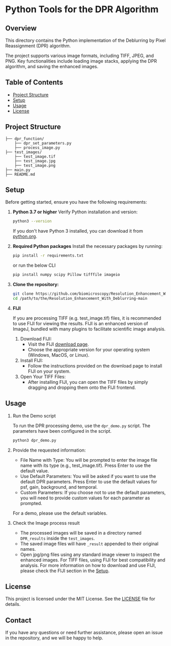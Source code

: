 
# Python Tools for the DPR Algorithm

## Overview

This directory contains the Python implementation of the Deblurring by Pixel Reassignment (DPR) algorithm.

The project supports various image formats, including TIFF, JPEG, and PNG. Key functionalities include loading image stacks, applying the DPR algorithm, and saving the enhanced images.

## Table of Contents

- [Project Structure](#project-structure)
- [Setup](#setup)
- [Usage](#usage)
- [License](#license)

## Project Structure

```plaintext
├── dpr_function/
    ├── dpr_set_parameters.py
    ├── process_image.py
├── test_images/
    ├── test_image.tif
    ├── test_image.jpg
    ├── test_image.png
├── main.py
├── README.md
```

## Setup

Before getting started, ensure you have the following requirements:
1. **Python 3.7 or higher**
    Verify Python installation and version: 
    ```sh
    python3 --version
    ```
    If you don't have Python 3 installed, you can download it from [python.org](https://www.python.org/downloads/).

1. **Required Python packages**
    Install the necessary packages by running:
    ```sh
    pip install -r requirements.txt
    ```
    or run the below CLI
    ```sh
    pip install numpy scipy Pillow tifffile imageio
    ```
1. **Clone the repository:**

    ```bash
    git clone https://github.com/biomicroscopy/Resolution_Enhancement_With_Deblurring.git
    cd /path/to/the/Resolution_Enhancement_With_Deblurring-main
    ```
1. **FIJI**

   If you are processing TIFF (e.g. test_image.tif) files, it is recommended to use FIJI for viewing the results. FIJI is an enhanced version of ImageJ, bundled with many plugins to facilitate scientific image analysis.
    1. Download FIJI:
       - Visit the FIJI [download page](https://imagej.net/software/fiji/downloads).
       - Choose the appropriate version for your operating system (Windows, MacOS, or Linux).
    1. Install FIJI:
       - Follow the instructions provided on the download page to install FIJI on your system.
    1. Open Your TIFF Files:
       - After installing FIJI, you can open the TIFF files by simply dragging and dropping them onto the FIJI frontend.

## Usage
1. Run the Demo script

    To run the DPR processing demo, use the `dpr_demo.py` script. The parameters have been configured in the script.

    ```bash
    python3 dpr_demo.py
    ```
1. Provide the requested information:

    - File Name with Type: You will be prompted to enter the image file name with its type (e.g., test_image.tif). Press Enter to use the default value.
    - Use Default Parameters: You will be asked if you want to use the default DPR parameters. Press Enter to use the default values for psf, gain, background, and temporal.
    - Custom Parameters: If you choose not to use the default parameters, you will need to provide custom values for each parameter as prompted.

    For a demo, please use the default variables.
1. Check the Image process result
    -   The processed images will be saved in a directory named `DPR_results` inside the `test_images`.
    -   The saved image files will have `_result` appended to their original names.
    -   Open jpg/png files using any standard image viewer to inspect the enhanced images. For TIFF files, using FIJI for best compatibility and analysis. For more information on how to download and use FIJI, please check the FIJI section in the [Setup](#setup).

## License
This project is licensed under the MIT License. See the [LICENSE](https://github.com/biomicroscopy/Resolution_Enhancement_With_Deblurring/blob/main/LICENSE) file for details.

## Contact
If you have any questions or need further assistance, please open an issue in the repository, and we will be happy to help.

